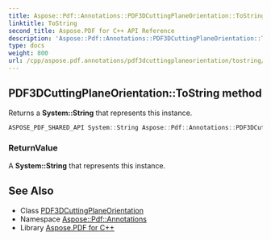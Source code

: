 ```yaml
---
title: Aspose::Pdf::Annotations::PDF3DCuttingPlaneOrientation::ToString method
linktitle: ToString
second_title: Aspose.PDF for C++ API Reference
description: 'Aspose::Pdf::Annotations::PDF3DCuttingPlaneOrientation::ToString method. Returns a System::String that represents this instance in C++.'
type: docs
weight: 800
url: /cpp/aspose.pdf.annotations/pdf3dcuttingplaneorientation/tostring/
---
```

## PDF3DCuttingPlaneOrientation::ToString method


Returns a **System::String** that represents this instance.

```cpp
ASPOSE_PDF_SHARED_API System::String Aspose::Pdf::Annotations::PDF3DCuttingPlaneOrientation::ToString() const override
```


### ReturnValue

A **System::String** that represents this instance.

## See Also

* Class [PDF3DCuttingPlaneOrientation](../)
* Namespace [Aspose::Pdf::Annotations](../../)
* Library [Aspose.PDF for C++](../../../)
